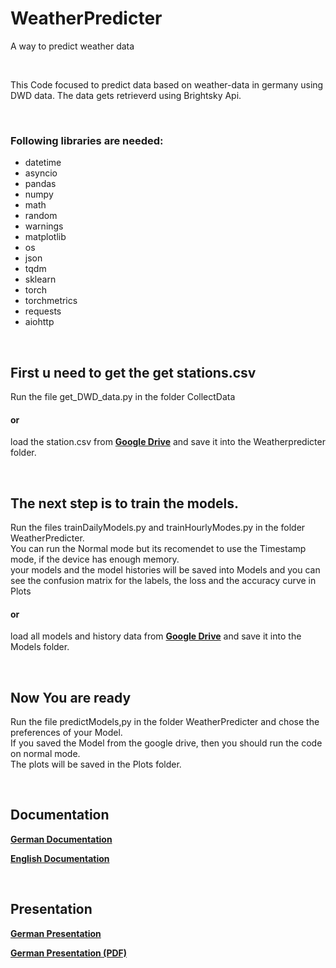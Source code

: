 # WeatherPredicter
A way to predict weather data

<br>

This Code focused to predict data based on weather-data in germany using DWD data.
The data gets retrieverd using Brightsky Api.

<br>

### Following libraries are needed:
- datetime
- asyncio
- pandas
- numpy
- math
- random
- warnings
- matplotlib
- os
- json
- tqdm
- sklearn
- torch
- torchmetrics
- requests
- aiohttp

<br>

## First u need to get the get stations.csv
Run the file get_DWD_data.py in the folder CollectData 
#### or 
load the station.csv from **[Google Drive](https://drive.google.com/drive/folders/1a8JoFlJ9xNWByvjP25ytz66WRIDUyy0E?usp=sharing)** and save it into the Weatherpredicter folder.

<br>

## The next step is to train the models.
Run the files trainDailyModels.py and trainHourlyModes.py in the folder WeatherPredicter. <br>
You can run the Normal mode but its recomendet to use the Timestamp mode, if the device has enough memory. <br> 
your models and the model histories will be saved into Models and you can see the confusion matrix for the labels, the loss and the accuracy curve in Plots
#### or 
load all models and history data from **[Google Drive](https://drive.google.com/drive/folders/1a8JoFlJ9xNWByvjP25ytz66WRIDUyy0E?usp=sharing)** and save it into the Models folder.

<br>

## Now You are ready
Run the file predictModels,py in the folder WeatherPredicter and chose the preferences of your Model. <br>
If you saved the Model from the google drive, then you should run the code on normal mode. <br>
The plots will be saved in the Plots folder.

<br>

## Documentation

**[German Documentation](https://drive.google.com/file/d/17Y7CCb8q_BkaXafY_krfXaMJ5eqAW4U2/view?usp=sharing)**


**[English Documentation](https://drive.google.com/file/d/19pABBdGhXleA2T1tDr-GP1gwyDyeFwrg/view?usp=sharing)**

<br>

## Presentation

**[German Presentation](https://docs.google.com/presentation/d/1Tj1JBiOdr7fzXeiFHC5kwvETWVYObkYu/edit#slide=id.p1)**


**[German Presentation (PDF)](https://drive.google.com/drive/folders/1a8JoFlJ9xNWByvjP25ytz66WRIDUyy0E)** 

